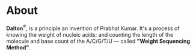 # About
<b>Dalton<sup>®</sup></b>, is a principle an invention of Prabhat Kumar. It's a process of knowing the weight of nucleic acids; and counting the length of the molecule and base count of the A/C/G/T/U — called <b>"Weight Sequencing Method"</b>.
